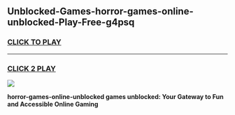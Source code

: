 
## Unblocked-Games-horror-games-online-unblocked-Play-Free-g4psq
<h3>
<a href="https://premium76.site?title=horror-games-online-unblocked&ref=09A">CLICK TO PLAY</a></h3>
<hr>

<h3>
<a href="https://premium76.site?title=horror-games-online-unblocked&ref=09A">CLICK 2 PLAY</a>
  
</h3>

<a href="https://premium76.site?title=horror-games-online-unblocked&ref=09A"><img src="https://clearcache.store/games.png"></a>


**horror-games-online-unblocked games unblocked: Your Gateway to Fun and Accessible Online Gaming**

